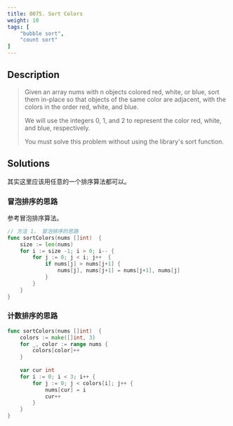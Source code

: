 ```yaml
---
title: 0075. Sort Colors
weight: 10
tags: [
    "bubble sort",
    "count sort"
]
---
```


## Description
> Given an array nums with n objects colored red, white, or blue, sort them in-place so that objects of the same color are adjacent, with the colors in the order red, white, and blue.
> 
> We will use the integers 0, 1, and 2 to represent the color red, white, and blue, respectively.
> 
> You must solve this problem without using the library's sort function.


## Solutions

其实这里应该用任意的一个排序算法都可以。
### 冒泡排序的思路
参考冒泡排序算法。
```go
// 方法 1， 冒泡排序的思路
func sortColors(nums []int)  {
    size := len(nums)
    for i := size -1; i > 0; i-- {
        for j := 0; j < i; j++  {
            if nums[j] > nums[j+1] {
                nums[j], nums[j+1] = nums[j+1], nums[j]
            }
        }
    }
}
```

### 计数排序的思路

```go
func sortColors(nums []int)  {
    colors := make([]int, 3)
    for _, color := range nums {
        colors[color]++
    }
    
    var cur int
    for i := 0; i < 3; i++ {
        for j := 0; j < colors[i]; j++ {
            nums[cur] = i
            cur++
        }
    }
}
```
